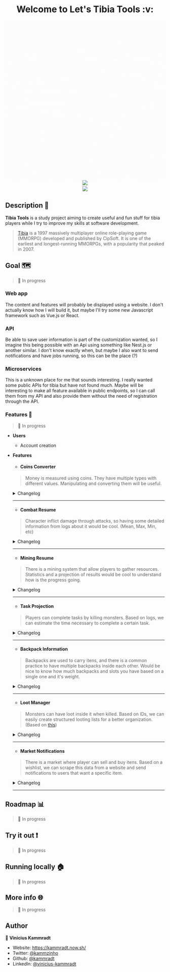 <h1  align="center">Welcome to Let's Tibia Tools :v: </h1>

<div  align="center">
	<img  src="./images/tibia_tools.gif"  alt="Tibia Tools Logo"  width=500" />
</div>

<div  align="center">
	<img  src="https://forthebadge.com/images/badges/built-with-love.svg" />
</div>



<div  align="center">
	<a  href="https://github.com/kammradt/tibia-tools/stargazers">
		<img  src="https://img.shields.io/github/stars/kammradt/tibia-tools.svg?style=for-the-badge" />
	</a>
</div>



## Description 📝

**Tibia Tools** is a study project aiming to create useful and fun stuff for tibia players while I try to improve my skills at software development.   

> [Tibia]([https://en.wikipedia.org/wiki/Tibia_(video_game)](https://en.wikipedia.org/wiki/Tibia_(video_game))) is a 1997 massively multiplayer online role-playing game (MMORPG) developed and published by CipSoft. It is one of the earliest and longest-running MMORPGs, with a popularity that peaked in 2007.

 
## Goal 🗺️
> :construction: In progress

### Web app
The content and features will probably be displayed using a website. I don't actually know how I will build it, but maybe I'll try some new Javascript framework such as Vue.js or React.  

### API
Be able to save user information is part of the customization wanted, so I imagine this being possible with an Api using something like Nest.js or another similar.
I don't know exactly when, but maybe I also	want to send notifications and have jobs running, so this can be the place (?)

### Microservices
This is a unknown place for me that sounds interesting. I really wanted some public APIs for tibia but have not found much. Maybe will be interesting to make all feature available in public endpoints, so I can call them from my API and also provide them without the need of registration through the API.


### Features :tada:
> :construction: In progress

-  **Users**
    - Account creation

-  **Features**
    - #### Coins Converter
    > Money is measured using coins. They have multiple types with different values. Manipulating and converting them will be useful.
        
    <details>
     <summary>Changelog</summary>
     <p><b>0.1</b> - Just a simple single Vue component that does everything alone and without any API.</p>
    </details>

    ---

    - #### Combat Resume
    > Character inflict damage through attacks, so having some detailed information from logs about it would be cool. (Mean, Max, Min, etc)

    <details>
     <summary>Changelog</summary>
     <p><b>0.1</b> - Just a simple single Vue component that does everything alone and without any API. I also want to support displaying all related names (such as monsters, PVPs names, etc).</p>
    </details>

    ---
     
    - #### Mining Resume
    > There is a mining system that allow players to gather resources. Statistics and a projection of results would be cool to understand how is the progress going.

    <details>
     <summary>Changelog</summary>
     <p><b>0.1</b> - Just a simple single Vue component that does everything alone and without any API. I also want to support custom date ranges. (currently just 1 hour and 24 hours)</p>
    </details>

    ---
    
    - #### Task Projection
    > Players can complete tasks by killing monsters. Based on logs, we can estimate the time necessary to complete a certain task.

    <details>
     <summary>Changelog</summary>
     <p>:construction:</p>
    </details>

    ---

    - #### Backpack Information
    > Backpacks are used to carry itens, and there is a common practice to have multiple backpacks inside each other. Would be nice to know how much backpacks and slots you have based on a single one and it's weight.

    <details>
     <summary>Changelog</summary>
     <p>:construction:</p>
    </details>

    ---

    - #### Loot Manager
    > Monsters can have loot inside it when killed. Based on IDs, we can easily create structured looting lists for a better organization. (Based on [this](http://www.zottesso.com.br/tibia))  

    <details>
     <summary>Changelog</summary>
     <p>:construction:</p>
    </details>

    ---

    - #### Market Notifications
    > There is a market where player can sell and buy itens. Based on a wishlist, we can scrape this data from a website and send notifications to users that want a specific item.
    
    <details>
     <summary>Changelog</summary>
     <p>:construction:</p>
    </details>

    ---

## Roadmap :bar_chart:  

> :construction: In progress


## Try it out :exclamation:

> :construction: In progress


## Running locally :house:

> :construction: In progress


## More info :globe_with_meridians:

> :construction: In progress


## Author

👤 **Vinicius Kammradt**


* Website: https://kammradt.now.sh/
* Twitter: [@kammzinho](https://twitter.com/kammzinho)
* Github: [@kammradt](https://github.com/kammradt)
* LinkedIn: [@vinicius-kammradt](https://linkedin.com/in/vinicius-kammradt)
